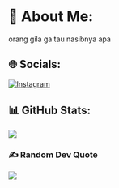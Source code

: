 # 💫 About Me:
orang gila ga tau nasibnya apa


## 🌐 Socials:
[![Instagram](https://img.shields.io/badge/Instagram-%23E4405F.svg?logo=Instagram&logoColor=white)](https://instagram.com/arya.dhrm) 


## 📊 GitHub Stats:
![](https://github-readme-stats.vercel.app/api/top-langs/?username=999aryaDharma&theme=tokyonight&hide_border=false&include_all_commits=true&count_private=true&layout=compact)


### ✍️ Random Dev Quote
![](https://quotes-github-readme.vercel.app/api?type=horizontal&theme=tokyonight)


<!-- Proudly created with GPRM ( https://gprm.itsvg.in ) -->
